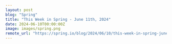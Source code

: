 ```yaml
---
layout: post
blog: "Spring"
title: "This Week in Spring - June 11th, 2024"
date: 2024-06-10T00:00:00Z
image: images/spring.png
remote_url: "https://spring.io/blog/2024/06/10/this-week-in-spring-june-11th-2024"
---
```

